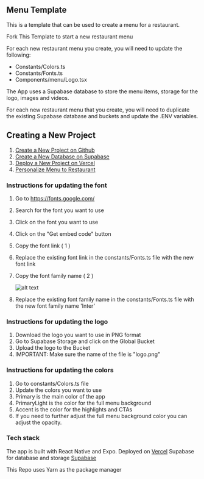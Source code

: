 ## Menu Template

This is a template that can be used to create a menu for a restaurant.

Fork This Template to start a new restaurant menu

For each new restaurant menu you create, you will need to update the following:

- Constants/Colors.ts
- Constants/Fonts.ts
- Components/menu/Logo.tsx

The App uses a Supabase database to store the menu items, storage for the logo, images and videos.

For each new restaurant menu that you create, you will need to duplicate the existing Supabase database and buckets and update the .ENV variables.

## Creating a New Project

1. [Create a New Project on Github](https://docs.google.com/document/d/17WER7XPVddQVzrMAYDHF1I9l0x4ach7hZVH687tVbYM/edit?tab=t.0)
2. [Create a New Database on Supabase](https://docs.google.com/document/d/10cgYNal4U-1wSvl0HjqPr-3leBVaRuWKWPereDf93-M/edit?tab=t.0)
3. [Deploy a New Project on Vercel](https://docs.google.com/document/d/1CEOOc96H0LPIXzumDsTFxk_sHIFSOvlVZSvNn5-jcbg/edit?tab=t.0)
4. [Personalize Menu to Restaurant](https://docs.google.com/document/d/1t4jLWV32xb6DcSVpT5PtUE1FYmCstyYZu5F8zf-JoTQ/edit?tab=t.0)

### Instructions for updating the font

1. Go to https://fonts.google.com/
2. Search for the font you want to use
3. Click on the font you want to use
4. Click on the "Get embed code" button
5. Copy the font link ( 1 )
6. Replace the existing font link in the constants/Fonts.ts file with the new font link
7. Copy the font family name ( 2 )

   ![alt text](https://yzflfkxcaevxnwhcmluw.supabase.co/storage/v1/object/public/Instrucciones%20Proyecto//Copy%20Font%20Familiy.png)

8. Replace the existing font family name in the constants/Fonts.ts file with the new font family name 'Inter'

### Instructions for updating the logo

1. Download the logo you want to use in PNG format
2. Go to Supabase Storage and click on the Global Bucket
3. Upload the logo to the Bucket
4. IMPORTANT: Make sure the name of the file is "logo.png"

### Instructions for updating the colors

1. Go to constants/Colors.ts file
2. Update the colors you want to use
3. Primary is the main color of the app
4. PrimaryLight is the color for the full menu background
5. Accent is the color for the highlights and CTAs
6. If you need to further adjust the full menu background color you can adjust the opacity.

### Tech stack

The app is built with React Native and Expo.
Deployed on [Vercel](https://vercel.com/)
Supabase for database and storage [Supabase](https://supabase.com/)

This Repo uses Yarn as the package manager
